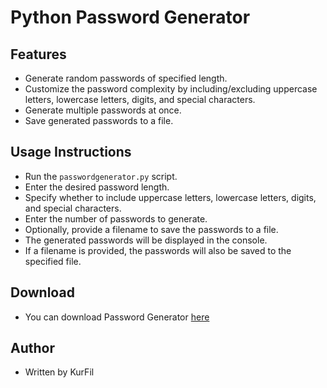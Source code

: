 # Python Password Generator

## Features
- Generate random passwords of specified length.
- Customize the password complexity by including/excluding uppercase letters, lowercase letters, digits, and special characters.
- Generate multiple passwords at once.
- Save generated passwords to a file.

## Usage Instructions
- Run the `passwordgenerator.py` script.
- Enter the desired password length.
- Specify whether to include uppercase letters, lowercase letters, digits, and special characters.
- Enter the number of passwords to generate.
- Optionally, provide a filename to save the passwords to a file.
- The generated passwords will be displayed in the console.
- If a filename is provided, the passwords will also be saved to the specified file.

## Download
- You can download Password Generator [here]()

## Author
- Written by KurFil
